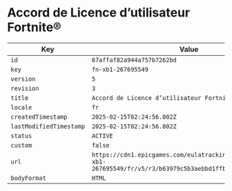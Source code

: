 # Accord de Licence d’utilisateur Fortnite®

| Key | Value |
| --- | ----- |
| `id` | `67affaf82a944a757b7262bd` |
| `key` | `fn-xb1-267695549` |
| `version` | `5` |
| `revision` | `3` |
| `title` | `Accord de Licence d’utilisateur Fortnite®` |
| `locale` | `fr` |
| `createdTimestamp` | `2025-02-15T02:24:56.802Z` |
| `lastModifiedTimestamp` | `2025-02-15T02:24:56.802Z` |
| `status` | `ACTIVE` |
| `custom` | `false` |
| `url` | `https://cdn1.epicgames.com/eulatracking-download/fn-xb1-267695549/fr/v5/r3/b63979c5b3aebbd1ffb1755487819356.pdf` |
| `bodyFormat` | `HTML` |
